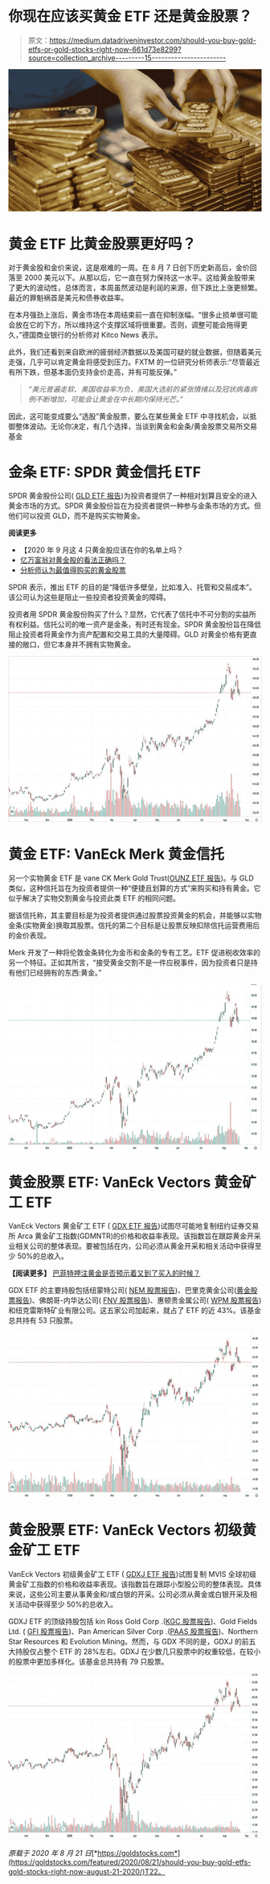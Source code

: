 # 你现在应该买黄金 ETF 还是黄金股票？

> 原文：<https://medium.datadriveninvestor.com/should-you-buy-gold-etfs-or-gold-stocks-right-now-661d73e8299?source=collection_archive---------15----------------------->

![](img/27c386eb09cdd4e3cd9924727062a9b8.png)

# 黄金 ETF 比黄金股票更好吗？

对于黄金股和金价来说，这是艰难的一周。在 8 月 7 日创下历史新高后，金价回落至 2000 美元以下。从那以后，它一直在努力保持这一水平。这给黄金股带来了更大的波动性，总体而言，本周虽然波动是利润的来源，但下跌比上涨更频繁。最近的罪魁祸首是美元和债券收益率。

在本月强劲上涨后，黄金市场在本周结束前一直在抑制涨幅。“很多止损单很可能会放在它的下方，所以维持这个支撑区域将很重要。否则，调整可能会拖得更久，”德国商业银行的分析师对 Kitco News 表示。

此外，我们还看到来自欧洲的疲弱经济数据以及美国可疑的就业数据，但随着美元走强，几乎可以肯定黄金将感受到压力。FXTM 的一位研究分析师表示:“尽管最近有所下跌，但基本面仍支持金价走高，并有可能反弹。”

> *“美元普遍走软、美国收益率为负、美国大选前的紧张情绪以及冠状病毒病例不断增加，可能会让黄金在中长期内保持光芒。”*

因此，这可能变成要么“选股”黄金股票，要么在某些黄金 ETF 中寻找机会，以抵御整体波动。无论你决定，有几个选择，当谈到黄金和金条/黄金股票交易所交易基金

# 金条 ETF: SPDR 黄金信托 ETF

SPDR 黄金股份公司( [GLD ETF 报告](https://goldstocks.com/ticker/?symbol=GLD))为投资者提供了一种相对划算且安全的进入黄金市场的方式。SPDR 黄金股份旨在为投资者提供一种参与金条市场的方式。但他们可以投资 GLD，而不是购买实物黄金。

**阅读更多**

*   【2020 年 9 月这 4 只黄金股应该在你的名单上吗？
*   [亿万富翁对黄金股的看法正确吗？](https://goldstocks.com/featured/2020/08/20/billionaires-right-about-gold-stocks-august-20-2020/)
*   [分析师认为最值得购买的黄金股票](https://goldstocks.com/featured/2020/08/18/top-gold-stocks-to-buy-according-to-analysts-right-now-august-18-2020/)

SPDR 表示，推出 ETF 的目的是“降低许多壁垒，比如准入、托管和交易成本”。该公司认为这些是阻止一些投资者投资黄金的障碍。

投资者用 SPDR 黄金股份购买了什么？显然，它代表了信托中不可分割的实益所有权利益。信托公司的唯一资产是金条，有时还有现金。SPDR 黄金股份旨在降低阻止投资者将黄金作为资产配置和交易工具的大量障碍。GLD 对黄金价格有更直接的敞口，但它本身并不拥有实物黄金。

![](img/1a0c4ce8eb7afa179e4d8140e0925d26.png)

# 黄金 ETF: VanEck Merk 黄金信托

另一个实物黄金 ETF 是 vane CK Merk Gold Trust([OUNZ ETF 报告](https://goldstocks.com/ticker/?symbol=OUNZ))。与 GLD 类似，这种信托旨在为投资者提供一种“便捷且划算的方式”来购买和持有黄金。它似乎解决了实物交割黄金与投资此类 ETF 的相同问题。

据该信托称，其主要目标是为投资者提供通过股票投资黄金的机会，并能够以实物金条(实物黄金)换取其股票。信托的第二个目标是让股票反映扣除信托运营费用后的金价表现。

Merk 开发了一种将伦敦金条转化为金币和金条的专有工艺。ETF 促进税收效率的另一个特征。正如其所言，“接受黄金交割不是一件应税事件，因为投资者只是持有他们已经拥有的东西:黄金。”

![](img/78735b172efd9875cffcd1bf511b45c4.png)

# 黄金股票 ETF: VanEck Vectors 黄金矿工 ETF

VanEck Vectors 黄金矿工 ETF ( [GDX ETF 报告](https://goldstocks.com/ticker/?symbol=GDX))试图尽可能地复制纽约证券交易所 Arca 黄金矿工指数(GDMNTR)的价格和收益率表现。该指数旨在跟踪黄金开采业相关公司的整体表现。要被包括在内，公司必须从黄金开采和相关活动中获得至少 50%的总收入。

**【阅读更多】** [巴菲特押注黄金是否预示着又到了买入的时候？](https://goldstocks.com/featured/2020/08/17/buffett-bet-on-gold-time-to-buy-again-august-17-2020/)

GDX ETF 的主要持股包括纽蒙特公司( [NEM 股票报告](https://goldstocks.com/ticker/?symbol=NEM))、巴里克黄金公司([黄金股票报告](https://goldstocks.com/ticker/?symbol=GOLD))、佛朗哥-内华达公司( [FNV 股票报告](https://goldstocks.com/ticker/?symbol=FNV))、惠顿贵金属公司( [WPM 股票报告](https://goldstocks.com/ticker/?symbol=WPM))和纽克雷斯特矿业有限公司。这五家公司加起来，就占了 ETF 的近 43%。该基金总共持有 53 只股票。

![](img/b88b075174ffa722cce67521ee6b0a6f.png)

# 黄金股票 ETF: VanEck Vectors 初级黄金矿工 ETF

VanEck Vectors 初级黄金矿工 ETF ( [GDXJ ETF 报告](https://goldstocks.com/ticker/?symbol=GDXJ))试图复制 MVIS 全球初级黄金矿工指数的价格和收益率表现。该指数旨在跟踪小型股公司的整体表现。具体来说，这些公司主要从事黄金和/或白银的开采。公司必须从黄金或白银开采及相关活动中获得至少 50%的总收入。

GDXJ ETF 的顶级持股包括 kin Ross Gold Corp .([KGC 股票报告](https://goldstocks.com/ticker/?symbol=KGC))、Gold Fields Ltd. ( [GFI 股票报告](https://goldstocks.com/ticker/?symbol=GFI))、Pan American Silver Corp .([PAAS 股票报告](https://goldstocks.com/ticker/?symbol=PAAS))、Northern Star Resources 和 Evolution Mining。然而，与 GDX 不同的是，GDXJ 的前五大持股仅占整个 ETF 的 28%左右。GDXJ 在少数几只股票中的权重较低，在较小的股票中更加多样化。该基金总共持有 79 只股票。

![](img/b0ff826170be153210b1bad0ccac4111.png)

*原载于 2020 年 8 月 21 日*[*https://goldstocks.com*](https://goldstocks.com/featured/2020/08/21/should-you-buy-gold-etfs-gold-stocks-right-now-august-21-2020/)T22。